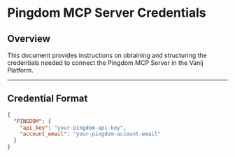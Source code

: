 # Pingdom MCP Server Credentials

## Overview
This document provides instructions on obtaining and structuring the credentials needed to connect the Pingdom MCP Server in the Vanij Platform.

---

## Credential Format
```json
{
  "PINGDOM": {
    "api_key": "your-pingdom-api-key",
    "account_email": "your-pingdom-account-email"
  }
}
``` 